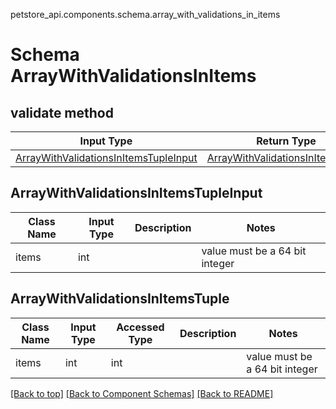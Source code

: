 petstore_api.components.schema.array_with_validations_in_items
# Schema ArrayWithValidationsInItems

## validate method
Input Type | Return Type | Notes
------------ | ------------- | -------------
[ArrayWithValidationsInItemsTupleInput](#arraywithvalidationsinitemstupleinput) | [ArrayWithValidationsInItemsTuple](#arraywithvalidationsinitemstuple) |

## ArrayWithValidationsInItemsTupleInput
Class Name | Input Type | Description | Notes
------------- | ------------- | ------------- | -------------
items | int |  | value must be a 64 bit integer

## ArrayWithValidationsInItemsTuple
Class Name | Input Type | Accessed Type | Description | Notes
------------- | ------------- | ------------- | ------------- | -------------
items | int | int |  | value must be a 64 bit integer

[[Back to top]](#top) [[Back to Component Schemas]](../../../README.md#Component-Schemas) [[Back to README]](../../../README.md)
